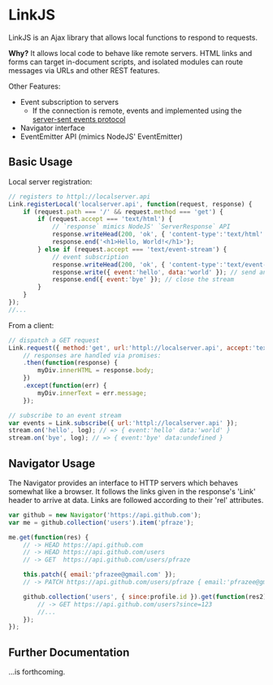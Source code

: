 # LinkJS

LinkJS is an Ajax library that allows local functions to respond to requests.

**Why?** It allows local code to behave like remote servers. HTML links and forms can target in-document scripts, and isolated modules can route messages via URLs and other REST features.

Other Features:

 - Event subscription to servers
   - If the connection is remote, events and implemented using the [server-sent events protocol](https://developer.mozilla.org/en-US/docs/Server-sent_events/Using_server-sent_events)
 - Navigator interface
 - EventEmitter API (mimics NodeJS' EventEmitter)

## Basic Usage

Local server registration:

```javascript
// registers to httpl://localserver.api
Link.registerLocal('localserver.api', function(request, response) {
	if (request.path === '/' && request.method === 'get') {
		if (request.accept === 'text/html') {
			// `response` mimics NodeJS' `ServerResponse` API
			response.writeHead(200, 'ok', { 'content-type':'text/html' });
			response.end('<h1>Hello, World!</h1>');
		} else if (request.accept === 'text/event-stream') {
			// event subscription
			response.writeHead(200, 'ok', { 'content-type':'text/event-stream' });
			response.write({ event:'hello', data:'world' }); // send an event
			response.end({ event:'bye' }); // close the stream
		}
	}
});
//...
```

From a client:

```javascript
// dispatch a GET request
Link.request({ method:'get', url:'httpl://localserver.api', accept:'text/html' })
	// responses are handled via promises:
	.then(function(response) {
		myDiv.innerHTML = response.body;
	})
	.except(function(err) {
		myDiv.innerText = err.message;
	});

// subscribe to an event stream
var events = Link.subscribe({ url:'httpl://localserver.api' });
stream.on('hello', log); // => { event:'hello' data:'world' }
stream.on('bye', log); // => { event:'bye' data:undefined }
```

## Navigator Usage

The Navigator provides an interface to HTTP servers which behaves somewhat like a browser. It follows the links given in the response's 'Link' header to arrive at data. Links are followed according to their 'rel' attributes. 

```javascript
var github = new Navigator('https://api.github.com');
var me = github.collection('users').item('pfraze');

me.get(function(res) {
	// -> HEAD https://api.github.com
	// -> HEAD https://api.github.com/users
	// -> GET  https://api.github.com/users/pfraze

	this.patch({ email:'pfrazee@gmail.com' });
	// -> PATCH https://api.github.com/users/pfraze { email:'pfrazee@gmail.com' }

	github.collection('users', { since:profile.id }).get(function(res2) {
		// -> GET https://api.github.com/users?since=123
		//...
	});
});
```

## Further Documentation

...is forthcoming.